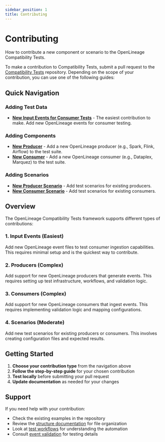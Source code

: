 ```yaml
---
sidebar_position: 1
title: Contributing
---
```


# Contributing

How to contribute a new component or scenario to the OpenLineage Compatibility Tests.

To make a contribution to Compatibility Tests, submit a pull request to the [Compatibility Tests](https://github.com/OpenLineage/compatibility-tests/) repository. Depending on the scope of your contribution, you can use one of the following guides:

## Quick Navigation

### Adding Test Data
- **[New Input Events for Consumer Tests](new_input_events.md)** - The easiest contribution to make. Add new OpenLineage events for consumer testing.

### Adding Components
- **[New Producer](new_producer.md)** - Add a new OpenLineage producer (e.g., Spark, Flink, Airflow) to the test suite.
- **[New Consumer](new_consumer.md)** - Add a new OpenLineage consumer (e.g., Dataplex, Marquez) to the test suite.

### Adding Scenarios  
- **[New Producer Scenario](new_producer_scenario.md)** - Add test scenarios for existing producers.
- **[New Consumer Scenario](new_consumer_scenario.md)** - Add test scenarios for existing consumers.

## Overview

The OpenLineage Compatibility Tests framework supports different types of contributions:

### 1. Input Events (Easiest)
Add new OpenLineage event files to test consumer ingestion capabilities. This requires minimal setup and is the quickest way to contribute.

### 2. Producers (Complex)
Add support for new OpenLineage producers that generate events. This requires setting up test infrastructure, workflows, and validation logic.

### 3. Consumers (Complex)  
Add support for new OpenLineage consumers that ingest events. This requires implementing validation logic and mapping configurations.

### 4. Scenarios (Moderate)
Add new test scenarios for existing producers or consumers. This involves creating configuration files and expected results.

## Getting Started

1. **Choose your contribution type** from the navigation above
2. **Follow the step-by-step guide** for your chosen contribution
3. **Test locally** before submitting your pull request
4. **Update documentation** as needed for your changes

## Support

If you need help with your contribution:
- Check the existing examples in the repository
- Review the [structure documentation](../structure.md) for file organization
- Look at [test workflows](../test_workflows.md) for understanding the automation
- Consult [event validation](../reusable_actions_and_custom_scripts.md#) for testing details
